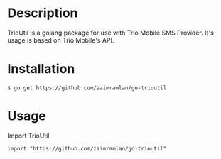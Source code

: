 # Description #

TrioUtil is a golang package for use with Trio Mobile SMS Provider. It's usage is based on Trio Mobile's API.

# Installation #

```
$ go get https://github.com/zaimramlan/go-trioutil
```

# Usage #

Import TrioUtil
```
import "https://github.com/zaimramlan/go-trioutil"
```
